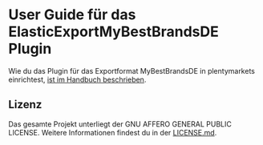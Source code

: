 
# User Guide für das ElasticExportMyBestBrandsDE Plugin

<div class="alert alert-info" role="alert">
  Wie du das Plugin für das Exportformat MyBestBrandsDE in plentymarkets einrichtest, <a href="https://knowledge.plentymarkets.com/maerkte/preisportale/mybestbrands" target="_blank">ist im Handbuch beschrieben</a>.
</div>

## Lizenz

Das gesamte Projekt unterliegt der GNU AFFERO GENERAL PUBLIC LICENSE. Weitere Informationen findest du in der [LICENSE.md](https://github.com/plentymarkets/plugin-elastic-export-my-best-brands-de/blob/master/LICENSE.md).
